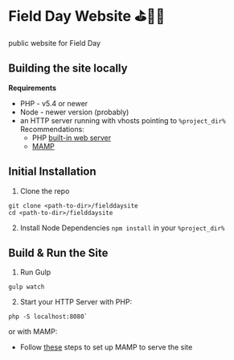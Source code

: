 # Field Day Website ⛳🧑‍🚀
public website for Field Day

## Building the site locally

**Requirements**
- PHP - v5.4 or newer 
- Node - newer version (probably)
- an HTTP server running with vhosts pointing to `%project_dir%`
  Recommendations:
  * PHP [built-in web server](https://www.php.net/manual/en/features.commandline.webserver.php)
  * [MAMP](https://www.mamp.info/en/windows/)

## Initial Installation
1. Clone the repo
```
git clone <path-to-dir>/fielddaysite
cd <path-to-dir>/fielddaysite
```
2. Install Node Dependencies
`npm install` in your `%project_dir%`

## Build & Run the Site
1. Run Gulp
```
gulp watch
```

2. Start your HTTP Server
with PHP:
```
php -S localhost:8080`
```
or with MAMP:
* Follow [these](https://documentation.mamp.info/en/MAMP-Mac/First-Steps/index.html) steps to set up MAMP to serve the site
